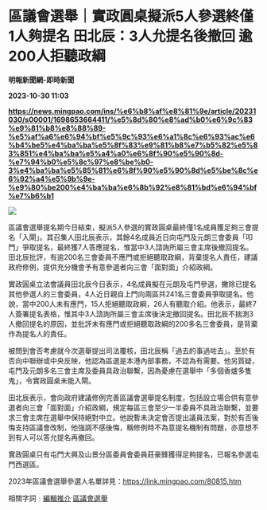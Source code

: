 # 區議會選舉｜實政圓桌擬派5人參選終僅1人夠提名 田北辰：3人允提名後撤回 逾200人拒聽政綱
**明報新聞網-即時新聞**

**2023-10-30 11:03**

**https://news.mingpao.com/ins/%e6%b8%af%e8%81%9e/article/20231030/s00001/1698653664411/%e5%8d%80%e8%ad%b0%e6%9c%83%e9%81%b8%e8%88%89-%e5%af%a6%e6%94%bf%e5%9c%93%e6%a1%8c%e6%93%ac%e6%b4%be5%e4%ba%ba%e5%8f%83%e9%81%b8%e7%b5%82%e5%83%851%e4%ba%ba%e5%a4%a0%e6%8f%90%e5%90%8d-%e7%94%b0%e5%8c%97%e8%be%b0-3%e4%ba%ba%e5%85%81%e6%8f%90%e5%90%8d%e5%be%8c%e6%92%a4%e5%9b%9e-%e9%80%be200%e4%ba%ba%e6%8b%92%e8%81%bd%e6%94%bf%e7%b6%b1**

![](https://fs.mingpao.com/ins/20231030/s00001/fc7762bfc1fc073f26328e1edc945f90.jpg)

區議會選舉提名期今日結束，擬派5人參選的實政圓桌最終僅1名成員獲足夠三會提名「入閘」。其召集人田北辰表示，其餘4名成員近日向屯門及元朗三會委員「叩門」爭取提名，最終獲7人答應提名，惟當中3人諮詢所屬三會主席後撤回提名。田北辰批評，有逾200名三會委員不應門或拒絕聽取政綱，背棄提名人責任，建議政府修例，提供充分機會予有意參選者向三會「面對面」介紹政綱。

實政圓桌立法會議員田北辰今日表示，4名成員擬在元朗及屯門參選，撇除已提名其他參選人的三會委員，4人近日親自上門向兩區共241名三會委員爭取提名。他說，當中200人未有應門，15人拒絕聽取政綱，26人有聽取介紹。他表示，最終7人簽署提名表格，惟其中3人諮詢所屬三會主席後決定撤回提名。田北辰不揣測3人撤回提名的原因，並批評未有應門或拒絕聽取政綱的200多名三會委員，是背棄作為提名人的責任。

被問到會否考慮就今次選舉提出司法覆核，田北辰稱「過去的事過咗去」。至於有否向中聯辦或中央反映，他認為區選是本港內部事務，不認為有需要。他另質疑，屯門及元朗多名三會主席及委員具政治聯繫，因為憂慮在選舉中「多個香爐多隻鬼」，令實政圓桌未能入閘。

田北辰表示，會向政府建議修例完善區議會選舉提名制度，包括設立場合供有意參選者向三會「面對面」介紹政綱，規定每區三會至少一半委員不具政治聯繫，並要求三會主席在選舉中保持絕對中立。他說暫未決定會否提出議員法案，對於有否後悔支持區議會改制，他強調不感後悔，稱修例時不為意提名機制有問題，亦意想不到有人可以答允提名再撤回。

實政圓桌只有屯門大興及山景分區委員會委員莊豪鋒獲得足夠提名，已報名參選屯門西選區。

2023年區議會選舉參選人名單詳見：https://link.mingpao.com/80815.htm

相關字詞﹕[編輯推介](https://news.mingpao.com/ins/%e6%b8%af%e8%81%9e/article/20231030/s00001/php/search2.php?pnssection=all&inssection=all&searchtype=A&keywords=%E7%B7%A8%E8%BC%AF%E6%8E%A8%E4%BB%8B) [區議會選舉](https://news.mingpao.com/ins/%e6%b8%af%e8%81%9e/article/20231030/s00001/php/search2.php?pnssection=all&inssection=all&searchtype=A&keywords=%E5%8D%80%E8%AD%B0%E6%9C%83%E9%81%B8%E8%88%89)